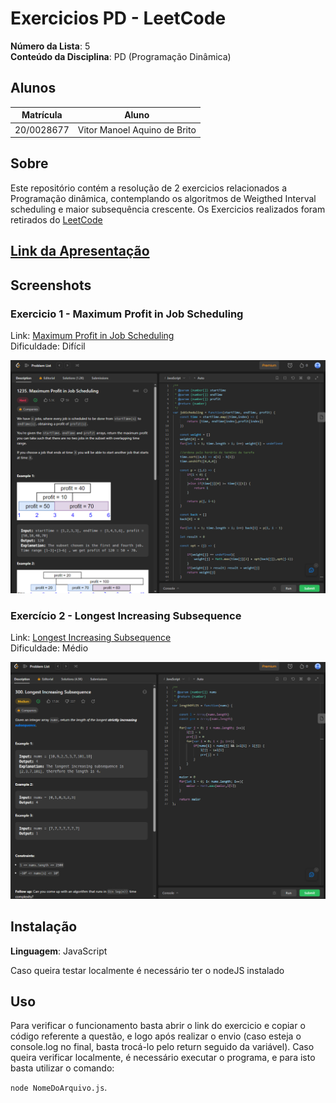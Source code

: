 # Exercicios PD - LeetCode

**Número da Lista**: 5<br>
**Conteúdo da Disciplina**: PD (Programação Dinâmica)<br>

## Alunos
|Matrícula | Aluno |
| -- | -- |
| 20/0028677  |  Vitor Manoel Aquino de Brito |


## Sobre 
Este repositório contém a resolução de 2 exercicios relacionados a Programação dinâmica, contemplando os algoritmos de Weigthed Interval scheduling e maior subsequência crescente. Os Exercicios realizados foram retirados do [LeetCode](https://leetcode.com/)

## [Link da Apresentação]()

## Screenshots

### Exercicio 1 - Maximum Profit in Job Scheduling

Link: [Maximum Profit in Job Scheduling](https://leetcode.com/problems/maximum-profit-in-job-scheduling/description/) <br>
Dificuldade: Difícil

![](./maximumProfit.png)

### Exercício 2 - Longest Increasing Subsequence


Link: [Longest Increasing Subsequence
](https://leetcode.com/problems/longest-increasing-subsequence/description/)<br>
Dificuldade: Médio

![](./increasing.png)


## Instalação 
**Linguagem**: JavaScript<br>

Caso queira testar localmente é necessário ter o nodeJS instalado

## Uso 

Para verificar o funcionamento basta abrir o link do exercicio e copiar o código referente a questão, e logo após realizar o envio (caso esteja o console.log no final, basta trocá-lo pelo return seguido da variável). Caso queira verificar localmente, é necessário executar o programa, e para isto basta utilizar o comando:

`node NomeDoArquivo.js`.

